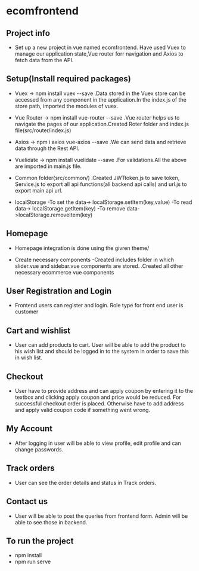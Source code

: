 # ecomfrontend

## Project info

- Set up a new project in vue named ecomfrontend. Have used Vuex to manage our application state,Vue router forr navigation and Axios to fetch data from the API.

## Setup(Install required packages)

- Vuex -> npm install vuex --save
.Data stored in the Vuex store can be accessed from any component in the application.In the index.js of the store path, imported the modules of vuex.

- Vue Router -> npm install vue-router --save
.Vue router helps us to navigate the pages of our application.Created Roter folder and index.js file(src/router/index.js)

- Axios -> npm i axios vue-axios --save
.We can send data and retrieve data through the Rest API.

- Vuelidate -> npm install vuelidate --save
.For validations.All the above are imported in main.js file.

- Common folder(src/common/)
.Created JWTtoken.js to save token, Service.js to export all api functions(all backend api calls) and url.js to export main api url.

- localStorage 
-To set the data-> localStorage.setItem(key,value)
-To read data-> localStorage.getItem(key)
-To remove data->localStorage.removeItem(key)

## Homepage 

- Homepage integration is done using the givren theme/

- Create necessary components
-Created includes folder in which slider.vue and sidebar.vue components are stored.
.Created all other necessary ecommerce vue components

## User Registration and Login
- Frontend users can register and login. Role type for front end user is customer

## Cart and wishlist

- User can add products to cart. User will be able to add the product to his wish list and should be logged in to the system in order to save this in wish list.

## Checkout

- User have to provide address and can apply coupon by entering it to the textbox and clicking apply coupon and price would be reduced. For successful checkout order is placed.
Otherwise have to add address and apply valid coupon code if something went wrong.

## My Account

- After logging in user will be able to view profile, edit profile and can change passwords.

## Track orders

- User can see the order details and status in Track orders.

## Contact us

- User will be able to post the queries from frontend form. Admin will be able to see those in backend.

## To run the project
- npm install
- npm run serve



